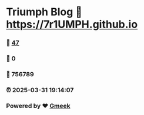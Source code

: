 # Triumph Blog :link: https://7r1UMPH.github.io 
### :page_facing_up: [47](https://7r1UMPH.github.io/tag.html) 
### :speech_balloon: 0 
### :hibiscus: 756789 
### :alarm_clock: 2025-03-31 19:14:07 
### Powered by :heart: [Gmeek](https://github.com/Meekdai/Gmeek)

